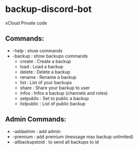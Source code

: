 # backup-discord-bot
xCloud Private code


## Commands:
- -help : show commands
- -backup : show backups commands
  - create : Create a backup
  - load : Load a backup
  - delete : Delete a backup
  - rename : Rename a backup
  - list : List of your backups
  - share : Share your backup to user
  - infos : Infos a backup (channels and roles)
  - setpublic : Set to public a backup
  - listpublic : List of public backup
 
## Admin Commands:
- -addadmin : add admin
- -premium : add premium (message max backup unlimited)
- -allbackupstoid : to send all backups to id
